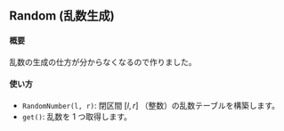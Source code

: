 ## Random (乱数生成)

#### 概要

乱数の生成の仕方が分からなくなるので作りました。

#### 使い方

- `RandomNumber(l, r)`: 閉区間 $[l, r]$ （整数）の乱数テーブルを構築します。
- `get()`: 乱数を $1$ つ取得します。